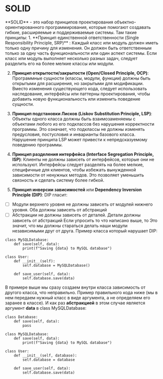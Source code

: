 <h1>SOLID</h1>
**SOLID** - это набор принципов проектирования объектно-ориентированного программирования, которые помогают создавать гибкие, расширяемые и поддерживаемые системы. Там такие принципы: 
1. **Принцип единственной ответственности (Single Responsibility Principle, SRP)** : Каждый класс или модуль должен иметь только одну причину для изменения. Он должен быть ответственным только за одну часть функциональности или один аспект системы. Если класс или модуль выполняет несколько разных задач, следует разделить его на более мелкие классы или модули. 

2. **Принцип открытости/закрытости (Open/Closed Principle, OCP)**: Программные сущности (классы, модули, функции) должны быть открытыми для расширения, но закрытыми для модификации. Вместо изменения существующего кода, следует использовать наследование, интерфейсы или паттерны проектирования, чтобы добавить новую функциональность или изменить поведение сущности. 

3. **Принцип подстановки Лисков (Liskov Substitution Principle, LSP)**: Объекты одного класса должны быть взаимозаменяемы с объектами любого из его подклассов без нарушения корректности программы. Это означает, что подклассы не должны изменять предусловия, постусловия и инварианты базового класса. Нарушение принципа LSP может привести к непредсказуемому поведению программы. 

4. **Принцип разделения интерфейса (Interface Segregation Principle, ISP)**: Клиенты не должны зависеть от интерфейсов, которые они не используют. Интерфейсы следует разделять на более мелкие, специфичные для клиентов, чтобы избежать вынужденной зависимости от ненужных методов. Это позволяет уменьшить связность и сделать систему более гибкой.

5. **Принцип инверсии зависимостей** или **Dependency Inversion Principle (DIP)**: DIP гласит:
- [ ] Модули верхнего уровня не должны зависеть от модулей нижнего уровня. Оба должны зависеть от абстракций
- [ ] Абстракции не должны зависеть от деталей. Детали должны зависеть от абстракций
Если упросить то что написано выше, то Это значит, что мы должны стараться делать наши модули независимыми друг от друга. Пример класса который нарушает DIP:
```
class MySQLDatabase:
    def save(self, data):
        print(f"Saving {data} to MySQL database")

class User:
    def __init__(self):
        self.database = MySQLDatabase()

    def save_user(self, data):
        self.database.save(data)

```
В примере выше мы сразу создаем внутри класса зависимость от другого класса, что неправильно. Пример правильного кода ниже (мы в нем передаем нужный класс в виде аргумента, а не определяем его заранее в классе). И как раз **абстракцией** в этом случае является аргумент **data** в class MySQLDatabase:
```
class Database:
    def save(self, data):
        pass

class MySQLDatabase:
    def save(self, data):
        print(f"Saving {data} to MySQL database")

class User:
    def __init__(self, database):
        self.database = database

    def save_user(self, data):
        self.database.save(data)

```
